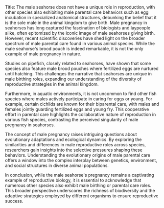 Title: The male seahorse does not have a unique role in reproduction, with other species also exhibiting male parental care behaviors such as egg incubation in specialized anatomical structures, debunking the belief that it is the sole male in the animal kingdom to give birth.
Male pregnancy in seahorses has long captured the fascination of biologists and laypeople alike, often epitomized by the iconic image of male seahorses giving birth. However, recent scientific discoveries have shed light on the broader spectrum of male parental care found in various animal species. While the male seahorse's brood pouch is indeed remarkable, it is not the only example of male pregnancy in nature.

Studies on pipefish, closely related to seahorses, have shown that some species also feature male brood pouches where fertilized eggs are nurtured until hatching. This challenges the narrative that seahorses are unique in male birthing roles, expanding our understanding of the diversity of reproductive strategies in the animal kingdom.

Furthermore, in aquatic environments, it is not uncommon to find other fish species where males actively participate in caring for eggs or young. For example, certain cichlids are known for their biparental care, with males and females jointly guarding fertilized eggs and young fry. This cooperative effort in parental care highlights the collaborative nature of reproduction in various fish species, contrasting the perceived singularity of male pregnancy in seahorses.

The concept of male pregnancy raises intriguing questions about evolutionary adaptations and ecological dynamics. By exploring the similarities and differences in male reproductive roles across species, researchers gain insights into the selective pressures shaping these behaviors. Understanding the evolutionary origins of male parental care offers a window into the complex interplay between genetics, environment, and social structures in diverse animal populations.

In conclusion, while the male seahorse's pregnancy remains a captivating example of reproductive biology, it is essential to acknowledge that numerous other species also exhibit male birthing or parental care roles. This broader perspective underscores the richness of biodiversity and the adaptive strategies employed by different organisms to ensure reproductive success.